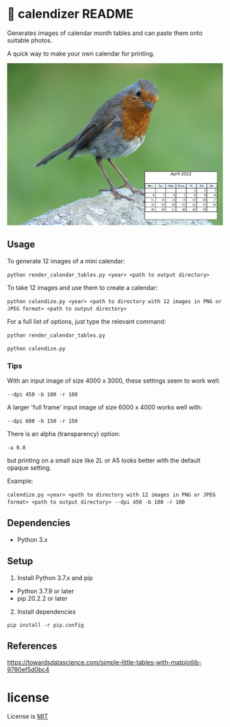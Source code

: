 # :calendar: calendizer README

Generates images of calendar month tables and can paste them onto suitable photos.

A quick way to make your own calendar for printing.

![Robin in April](exampleImages/2022-04-April--P1180988-robin.small.jpg "A robin in April")

## Usage

To generate 12 images of a mini calendar:

`python render_calendar_tables.py <year> <path to output directory>`

To take 12 images and use them to create a calendar:

`python calendize.py <year> <path to directory with 12 images in PNG or JPEG format> <path to output directory>`

For a full list of options, just type the relevant command:

`python render_calendar_tables.py`

`python calendize.py`

### Tips

With an input image of size 4000 x 3000, these settings seem to work well:

`--dpi 450 -b 100 -r 100`

A larger 'full frame' input image of size 6000 x 4000 works well with:

`--dpi 600 -b 150 -r 150`

There is an alpha (transparency) option:

`-a 0.8`

but printing on a small size like 2L or A5 looks better with the default opaque setting.

Example:

`calendize.py <year> <path to directory with 12 images in PNG or JPEG format> <path to output directory> --dpi 450 -b 100 -r 100`

## Dependencies

- Python 3.x

## Setup

1. Install Python 3.7.x and pip

- Python 3.7.9 or later
- pip 20.2.2 or later

2. Install dependencies

```
pip install -r pip.config
```

## References

https://towardsdatascience.com/simple-little-tables-with-matplotlib-9780ef5d0bc4

# license

License is [MIT](./LICENSE)
